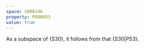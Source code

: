 ```yaml
---
space: S000146
property: P000053
value: true
---
```


As a subspace of {S30}, it follows from that {S30|P53}.
